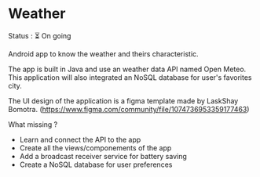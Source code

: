 # Weather

Status : ⏳ On going

Android app to know the weather and theirs characteristic.

The app is built in Java and use an weather data API named Open Meteo. This application will also integrated an NoSQL database for user's favorites city.

The UI design of the application is a figma template made by LaskShay Bomotra. (https://www.figma.com/community/file/1074736953359177463)

What missing ?

- Learn and connect the API to the app
- Create all the views/componements of the app
- Add a broadcast receiver service for battery saving
- Create a NoSQL database for user preferences
